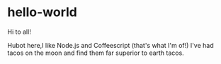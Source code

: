 # hello-world
Hi to all!

Hubot here,I like Node.js and Coffeescript (that's what I'm of!)
I've had tacos on the moon and find them far superior to earth tacos.
